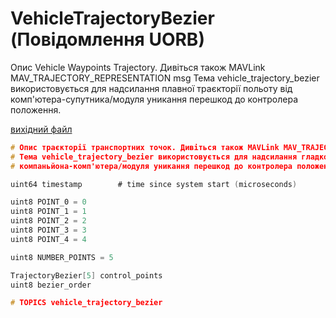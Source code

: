 # VehicleTrajectoryBezier (Повідомлення UORB)

Опис Vehicle Waypoints Trajectory. Дивіться також MAVLink MAV_TRAJECTORY_REPRESENTATION msg Тема vehicle_trajectory_bezier використовується для надсилання плавної траєкторії польоту від комп'ютера-супутника/модуля уникання перешкод до контролера положення.

[вихідний файл](https://github.com/PX4/PX4-Autopilot/blob/release/1.15/msg/VehicleTrajectoryBezier.msg)

```c
# Опис траєкторії транспортних точок. Дивіться також MAVLink MAV_TRAJECTORY_REPRESENTATION msg
# Тема vehicle_trajectory_bezier використовується для надсилання гладкого шляху польоту від
# компаньйона-комп'ютера/модуля уникання перешкод до контролера положення.

uint64 timestamp        # time since system start (microseconds)

uint8 POINT_0 = 0
uint8 POINT_1 = 1
uint8 POINT_2 = 2
uint8 POINT_3 = 3
uint8 POINT_4 = 4

uint8 NUMBER_POINTS = 5

TrajectoryBezier[5] control_points
uint8 bezier_order

# TOPICS vehicle_trajectory_bezier

```
